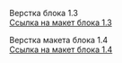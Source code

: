 Верстка блока 1.3 <br> 
<a href="https://igoralexandrovich174.github.io/block1.4/">Ссылка на макет блока 1.3</a>

Верстка макета блока 1.4 <br>
<a href="https://github.com/IgorAlexandrovich174/block1.3/blob/main/index2.html">Ссылка на макет блока 1.4</a>
